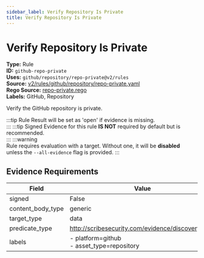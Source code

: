 ```yaml
---
sidebar_label: Verify Repository Is Private
title: Verify Repository Is Private
---  
```

# Verify Repository Is Private  
**Type:** Rule  
**ID:** `github-repo-private`  
**Uses:** `github/repository/repo-private@v2/rules`  
**Source:** [v2/rules/github/repository/repo-private.yaml](https://github.com/scribe-public/sample-policies/blob/main/v2/rules/github/repository/repo-private.yaml)  
**Rego Source:** [repo-private.rego](https://github.com/scribe-public/sample-policies/blob/main/v2/rules/github/repository/repo-private.rego)  
**Labels:** GitHub, Repository  

Verify the GitHub repository is private.

:::tip 
Rule Result will be set as 'open' if evidence is missing.  
::: 
:::tip 
Signed Evidence for this rule **IS NOT** required by default but is recommended.  
::: 
:::warning  
Rule requires evaluation with a target. Without one, it will be **disabled** unless the `--all-evidence` flag is provided.
::: 

## Evidence Requirements  
| Field | Value |
|-------|-------|
| signed | False |
| content_body_type | generic |
| target_type | data |
| predicate_type | http://scribesecurity.com/evidence/discovery/v0.1 |
| labels | - platform=github<br/>- asset_type=repository |

